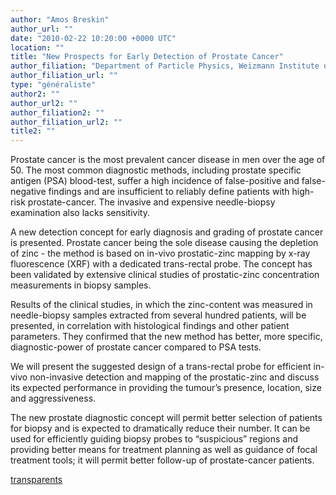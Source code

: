 ```yaml
---
author: "Amos Breskin"
author_url: ""
date: "2010-02-22 10:20:00 +0000 UTC"
location: ""
title: "New Prospects for Early Detection of Prostate Cancer"
author_filiation: "Department of Particle Physics, Weizmann Institute of Science Rehovot, Israel"
author_filiation_url: ""
type: "généraliste"
author2: ""
author_url2: ""
author_filiation2: ""
author_filiation_url2: ""
title2: ""
---
```

Prostate cancer is the most prevalent cancer disease in men over the age of 50. The most common diagnostic methods, including prostate specific antigen (PSA) blood-test, suffer a high incidence of false-positive and false-negative findings and are insufficient to reliably define patients with high-risk prostate-cancer. The invasive and expensive needle-biopsy examination also lacks sensitivity.

A new detection concept for early diagnosis and grading of prostate cancer is presented. Prostate cancer being the sole disease causing the depletion of zinc - the method is based on in-vivo prostatic-zinc mapping by x-ray fluorescence (XRF) with a dedicated trans-rectal probe. The concept has been validated by extensive clinical studies of prostatic-zinc concentration measurements in biopsy samples.

Results of the clinical studies, in which the zinc-content was measured in needle-biopsy samples extracted from several hundred patients, will be presented, in correlation with histological findings and other patient parameters. They confirmed that the new method has better, more specific, diagnostic-power of prostate cancer compared to PSA tests.

We will present the suggested design of a trans-rectal probe for efficient in-vivo non-invasive detection and mapping of the prostatic-zinc and discuss its expected performance in providing the tumour’s presence, location, size and aggressiveness.

The new prostate diagnostic concept will permit better selection of patients for biopsy and is expected to dramatically reduce their number. It can be used for efficiently guiding biopsy probes to “suspicious” regions and providing better means for treatment planning as well as guidance of focal treatment tools; it will permit better follow-up of prostate-cancer patients.

[transparents](images/Communication/seminaires/AmosBreskin.pdf)
